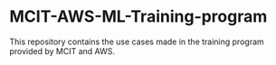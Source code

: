 # MCIT-AWS-ML-Training-program
This repository contains the use cases made in the training program provided by MCIT and AWS.
